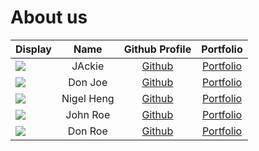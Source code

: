 # About us

Display |    Name    |             Github Profile             | Portfolio 
--------|:----------:|:--------------------------------------:|:---------:
![](https://via.placeholder.com/100.png?text=Photo) |   JAckie   |     [Github](https://github.com/)      | [Portfolio](docs/team/johndoe.md)
![](https://via.placeholder.com/100.png?text=Photo) |  Don Joe   |     [Github](https://github.com/)      | [Portfolio](docs/team/johndoe.md)
![](https://via.placeholder.com/100.png?text=Photo) | Nigel Heng | [Github](https://github.com/nigelheng) | [Portfolio](docs/team/johndoe.md)
![](https://via.placeholder.com/100.png?text=Photo) |  John Roe  |     [Github](https://github.com/)      | [Portfolio](docs/team/johndoe.md)
![](https://via.placeholder.com/100.png?text=Photo) |  Don Roe   |     [Github](https://github.com/)      | [Portfolio](docs/team/johndoe.md)
